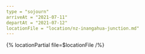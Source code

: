```yaml
---
type = "sojourn"
arriveAt = "2021-07-11"
departAt = "2021-07-12"
locationFile = "location/nz-inangahua-junction.md"
---
```


{% locationPartial file=$locationFile /%}

